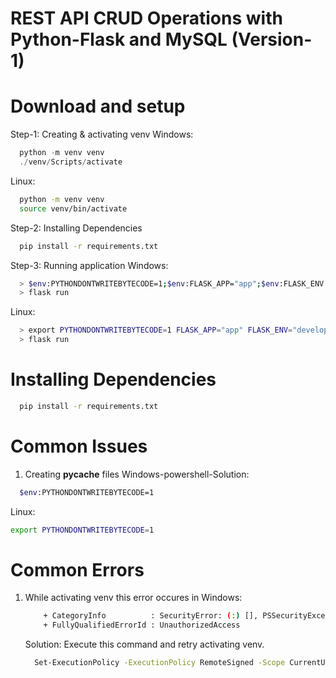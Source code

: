 # REST API CRUD Operations with Python-Flask and MySQL (Version-1)
# Download and setup

Step-1: Creating & activating venv
  Windows:
  ```powershell
    python -m venv venv
    ./venv/Scripts/activate
  ```
  
  Linux:
  ```bash
    python -m venv venv
    source venv/bin/activate
  ```

Step-2: Installing Dependencies
  ```bash
    pip install -r requirements.txt
  ```
Step-3: Running application
Windows:
```bash
  > $env:PYTHONDONTWRITEBYTECODE=1;$env:FLASK_APP="app";$env:FLASK_ENV = "development"
  > flask run
```

Linux:
```bash
  > export PYTHONDONTWRITEBYTECODE=1 FLASK_APP="app" FLASK_ENV="development"
  > flask run
```

# Installing Dependencies
  ```bash
    pip install -r requirements.txt
  ```
# Common Issues
1. Creating __pycache__ files
  Windows-powershell-Solution:
  ```bash
    $env:PYTHONDONTWRITEBYTECODE=1
  ```
  Linux:
  ```bash
  export PYTHONDONTWRITEBYTECODE=1
  ```


# Common Errors
1. While activating venv this error occures in Windows:

    ```bash
        + CategoryInfo          : SecurityError: (:) [], PSSecurityException
        + FullyQualifiedErrorId : UnauthorizedAccess
    ```
    Solution:
    Execute this command and retry activating venv.
    ```bash
      Set-ExecutionPolicy -ExecutionPolicy RemoteSigned -Scope CurrentUser
    ```
